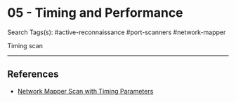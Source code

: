 # 05 - Timing and Performance

Search Tags(s): #active-reconnaissance #port-scanners #network-mapper

Timing scan



---
## References

- [Network Mapper Scan with Timing Parameters](https://www.hackingarticles.in/nmap-scan-with-timing-parameters/)